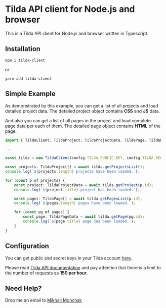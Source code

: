# Tilda API client for Node.js and browser

This is a Tilda API client for Node.js and browser written in Typescript.

## Installation

```shell
npm i tilda-client
```

or

```shell
yarn add tilda-client
```

## Simple Example

As demonstrated by this example, you can get a list of all projects and load detailed project data. The detailed project object contains **CSS** and **JS** data.

And also you can get a list of all pages in the project and load complete page data per each of them. The detailed page object contains **HTML** of the page.

```typescript
import { TildaClient, TildaProject, TildaProjectData, TildaPage, TildaPageData } from 'tilda-client';

...

const tilda = new TildaClient(config.TILDA_PUBLIC_KEY, config.TILDA_SECRET_KEY);

const projects: TildaProject[] = await tilda.getProjectsList();
console.log(`${projects.length} projects have been loaded.`);

for (const p of projects) {
    const project: TildaProjectData = await tilda.getProject(p.id);
    console.log(`${project.title} project has been loaded.`);

    const pages: TildaPage[] = await tilda.getPagesList(p.id);
    console.log(`${pages.length} pages have been loaded.`);

    for (const pg of pages) {
        const page: TildaPageData = await tilda.getPage(pg.id);
        console.log(`${page.title} page has been loaded.`);
    }
}
```

## Configuration

You can get public and secret keys in your Tilda account <a href="https://tilda.cc/identity/apikeys/" target="_blank">here</a>.

Please read <a href="https://help.tilda.ws/api/" target="_blank">Tilda API documentation</a> and pay attention that there is a limit to the number of requests as **150 per hour**.

## Need Help?

Drop me an email to [Mikhail Monchak](mailto:mikhail.monchak.work@gmail.com)
